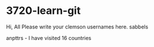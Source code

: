 # 3720-learn-git
Hi, All Please write your clemson usernames here.
sabbels

anpttrs - I have visited 16 countries